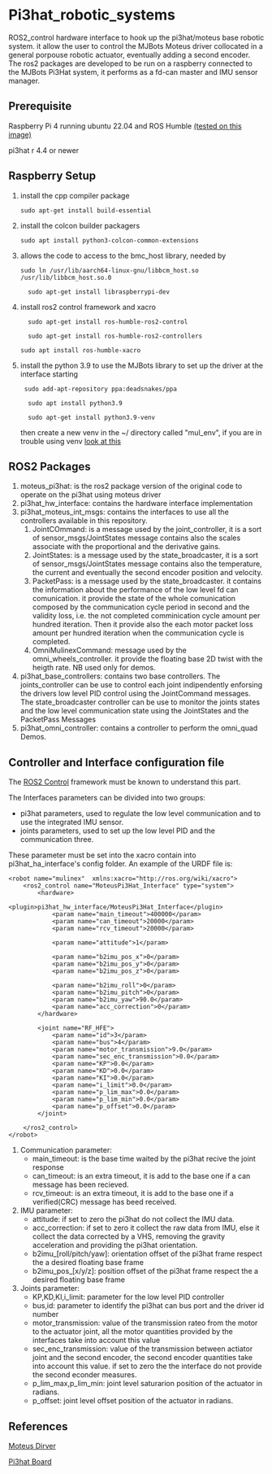 # Pi3hat_robotic_systems
ROS2_control hardware interface to hook up the pi3hat/moteus base robotic system. it allow the user to control the MJBots Moteus driver collocated in a general porpouse robotic actuator, eventually adding a second encoder.
The ros2 packages are developed to be run on a raspberry connected to the MJBots Pi3Hat system, it performs as a fd-can master and IMU sensor manager.

<!-- Note 1.
when the pi3hat system is configuring, i.e when the Kp,Kd,pos_limit, etc. are set, the user must not use parameter that exceed the representativity on 16 bit, otherwise this operation will write in memory different memory 
zone causing unexpected, dangerous and even mortal behavior. -->

## Prerequisite 

Raspberry Pi 4 running ubuntu 22.04 and ROS Humble [(tested on this image)](https://github.com/ros-realtime/ros-realtime-rpi4-image/releases/tag/22.04.3_v5.15.98-rt62-raspi_ros2_humble)

pi3hat r 4.4 or newer



## Raspberry Setup 

<ol>

<li> 

install the cpp compiler package 

``` sudo apt-get install build-essential  ```

</li>

<li> 

install the colcon builder packagers

``` sudo apt install python3-colcon-common-extensions  ```

</li>

<li> 

allows the code to access to the bmc_host library, needed by 

``` sudo ln /usr/lib/aarch64-linux-gnu/libbcm_host.so /usr/lib/libbcm_host.so.0 ```

```  sudo apt-get install libraspberrypi-dev```
</li>

<li> 

install ros2 control framework and xacro 

```  sudo apt-get install ros-humble-ros2-control```

```  sudo apt-get install ros-humble-ros2-controllers```

``` sudo apt install ros-humble-xacro  ```
</li>

<li> 
    install the python 3.9 to use the MJBots library to set up the driver at the interface starting

    
 ```  sudo add-apt-repository ppa:deadsnakes/ppa  ```

  ```   sudo apt install python3.9  ```

 ```   sudo apt-get install python3.9-venv  ```

then create a new venv in the ~/ directory called "mul_env", if you are in trouble using venv [look at this](https://tellor.io/blog/how-to-install-python-3-9-and-venv-on-ubuntu/)

</li> 

</ol>


## ROS2 Packages
<ol>
<li>
    moteus_pi3hat: is the ros2 package version of the original code to operate on the pi3hat using moteus driver
</li>

<li>
    pi3hat_hw_interface: contains the hardware interface implementation 
</li>

<li>
    pi3hat_moteus_int_msgs: contains the interfaces to use all the controllers available in this repository.
    <ol>
    <li>
        JointCOmmand: is a message used by the joint_controller, it is a sort of sensor_msgs/JointStates message contains also the scales associate with the proportional and the derivative gains.
    </li>
    <li>
        JointStates: is a message used by the state_broadcaster, it is a sort of sensor_msgs/JointStates message contains also the temperature, the current and eventually the second encoder position and velocity.
    </li>
    <li>
        PacketPass: is a message used by the state_broadcaster. it contains the information about the performance of the low level fd can comunication. it provide the state of the whole comunication composed by the communication cycle period in second and the validity loss, i.e. the not completed comminication cycle amount per hundred iteration. Then it provide also the each motor packet loss amount per hundred iteration when the communication cycle is completed.
    </li>
    <li>
        OmniMulinexCommand: message used by the omni_wheels_controller. it provide the floating base 2D twist with the heigth rate. NB used only for demos.
    </li>
    </ol>
     
</li>
<li>
    pi3hat_base_controllers: contains two base controllers. The joints_controller can be use to control each joint indipendently enforsing the drivers low level PID control using the JointCommand messages. The state_broadcaster controller can be use to monitor the joints states and the low level communication state using the JointStates and the PacketPass Messages 

</li>
<li>
    pi3hat_omni_controller: contains a controller to perform the omni_quad Demos.
</li>
</ol>

## Controller and Interface configuration file
The [ROS2 Control](https://control.ros.org/master/index.html) framework must be known to understand this part.

The Interfaces parameters can be divided into two groups:
<ul>
<li>
    pi3hat parameters, used to regulate the low level communication and to use the integrated IMU sensor.
</li>
<li>
    joints parameters, used to set up the low level PID and the communication three.
</li>
</ul>

These parameter must be set into the xacro contain into pi3hat_ha_interface's config folder.
An example of the URDF file is:


``` <?xml version="1.0" ?>
<robot name="mulinex"  xmlns:xacro="http://ros.org/wiki/xacro">
    <ros2_control name="MoteusPi3Hat_Interface" type="system">
        <hardware>
            <plugin>pi3hat_hw_interface/MoteusPi3Hat_Interface</plugin>
            <param name="main_timeout">400000</param>
            <param name="can_timeout">20000</param>
            <param name="rcv_timeout">20000</param>
            
            <param name="attitude">1</param> 

            <param name="b2imu_pos_x">0</param> 
            <param name="b2imu_pos_y">0</param> 
            <param name="b2imu_pos_z">0</param> 

            <param name="b2imu_roll">0</param> 
            <param name="b2imu_pitch">0</param> 
            <param name="b2imu_yaw">90.0</param>
            <param name="acc_correction">0</param> 
        </hardware>

        <joint name="RF_HFE"> 
            <param name="id">3</param>
            <param name="bus">4</param>
            <param name="motor_transmission">9.0</param>
            <param name="sec_enc_transmission">0.0</param> 
            <param name="KP">0.0</param> 
            <param name="KD">0.0</param> 
            <param name="KI">0.0</param> 
            <param name="i_limit">0.0</param>
            <param name="p_lim_max">0.0</param> 
            <param name="p_lim_min">0.0</param> 
            <param name="p_offset">0.0</param>
        </joint>

    </ros2_control>
</robot> 

```

<ol>
    <li>
    Communication parameter:
    <ul>
        <li>
            main_timeout: is the base time waited by the pi3hat recive the joint response        
        </li>
        <li>
            can_timeout: is an extra timeout, it is add to the base one if a can message has been recieved.
        </li>
        <li>
            rcv_timeout: is an extra timeout, it is add to the base one if a verified(CRC) message has beed received.
        </li>
    </ul>
    </li>
     <li>
    IMU parameter:
    <ul>
        <li>
            attitude: if set to zero the pi3hat do not collect the IMU data.     
        </li>
        <li>
            acc_correction: if set to zero it collect the raw data from IMU, else it collect the data corrected by a VHS, removing the gravity acceleration and providing the pi3hat orientation.
        </li>
        <li>
            b2imu_[roll/pitch/yaw]: orientation offset of the pi3hat frame respect the a desired floating base frame
        </li>
          <li>
            b2imu_pos_[x/y/z]: position offset of the pi3hat frame respect the a desired floating base frame
        </li>
    </ul>
    </li>
      <li>
    Joints parameter:
    <ul>
        <li>
            KP,KD,KI,i_limit: parameter for the low level PID controller
        </li>
        <li>
            bus,id: parameter to identify the pi3hat can bus port and the driver id number
        </li>
        <li>
            motor_transmission: value of the transmission rateo from the motor to the actuator joint, all the motor quantities provided by the interfaces take into account this value
        </li>
          <li>
            sec_enc_transmission: value of the transmission between actiator joint and the second encoder, the second encoder quantities take into account  this value. if set to zero the the interface do not provide the second econder measures.
        </li>
        <li>
            p_lim_max,p_lim_min: joint level saturarion position of the actuator in radians.
        </li>
        <li>
            p_offset: joint level offset position of the actuator in radians.
        </li>
    </ul>
    </li>
</ol>

## References
[Moteus Dirver](https://github.com/mjbots/moteus/blob/main/docs/reference.md)


[Pi3hat Board](https://github.com/mjbots/pi3hat)
